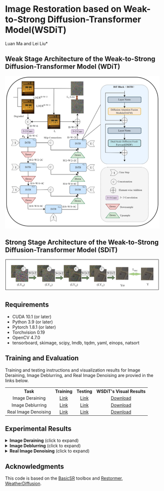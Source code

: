 # Image Restoration based on Weak-to-Strong Diffusion-Transformer Model(WSDiT)
Luan Ma and Lei Liu*

## Weak Stage Architecture of the Weak-to-Strong Diffusion-Transformer Model (WDiT)

<img src = "https://github.com/MaLuan0917/WSDiT/raw/main/Figs/Weak.jpg#pic_center">  

## Strong Stage Architecture of the Weak-to-Strong Diffusion-Transformer Model (SDiT)

<img src = "https://github.com/MaLuan0917/WSDiT/raw/main/Figs/strong.jpg#pic_center"> 

 
## Requirements
- CUDA 10.1 (or later)
- Python 3.9 (or later)
- Pytorch 1.8.1 (or later)
- Torchvision 0.19
- OpenCV 4.7.0
- tensorboard, skimage, scipy, lmdb, tqdm, yaml, einops, natsort

## Training and Evaluation

Training and testing instructions and visualization results for Image Deraining, Image Deblurring, and Real Image Denoising are provied in the links below. 

<table>
  <tr>
    <th align="center">Task</th>
    <th align="center">Training</th>
    <th align="center">Testing</th>
    <th align="center">WSDiT's Visual Results</th>
  </tr>
  <tr>
    <td align="center">Image Deraining</td>
    <td align="center"><a href="Deraining/README.md#training">Link</a></td>
    <td align="center"><a href="Deraining/README.md#testing">Link</a></td>
    <td align="center"><a href="https://pan.baidu.com/s/1uQorXLaH3so42_EZUW-FZA 提取码: 0917">Download</a></td>
  </tr>
  <tr>
    <td align="center">Image Deblurring</td>
    <td align="center"><a href="Deblurring/README.md#training">Link</a></td>
    <td align="center"><a href="Deblurring/README.md#testing">Link</a></td>
    <td align="center"><a href="https://pan.baidu.com/s/1EroXXSh1mAp0dBA_8aV2Ag 提取码: 0917 ">Download</a></td>
  </tr>
  <tr>
     <td align="center">Real Image Denoising</td>
    <td align="center"><a href="Denoising/README.md#training">Link</a></td>
    <td align="center"><a href="Denoising/README.md#testing">Link</a></td>
    <td align="center"><a href="https://pan.baidu.com/s/1TN2L7ijgAsf9I7SwM2Y9UA 提取码: 0917">Download</a></td>
  </tr>
</table>

## Experimental Results

<details>
<summary><strong>Image Deraining</strong> (click to expand) </summary>

<p align="center"><img src = "https://github.com/MaLuan0917/WSDiT/raw/main/Figs/deraining.jpg#pic_center"></p> 
<p align="center"><img src = "https://github.com/MaLuan0917/WSDiT/raw/main/Figs/table1.jpg#pic_center" width="1000"></p> 

</details>

<details>
<summary><strong>Image Deblurring</strong> (click to expand) </summary>

<p align="center"><img src = "https://github.com/MaLuan0917/WSDiT/raw/main/Figs/deblurring.jpg#pic_center" width="500"></p>
<p align="center"><img src = "https://github.com/MaLuan0917/WSDiT/raw/main/Figs/table3.jpg#pic_center" width="1000"></p>
</details>

<details>
<summary><strong>Real Image Denoising</strong> (click to expand) </summary>

<p align="center"><img src = "https://github.com/MaLuan0917/WSDiT/raw/main/Figs/SIDD.jpg" width="500"></p>
<p align="center"><img src = "https://github.com/MaLuan0917/WSDiT/raw/main/Figs/DND.jpg" width="500"></p>
<p align="center"><img src = "https://github.com/MaLuan0917/WSDiT/raw/main/Figs/table2.jpg#pic_center" width="1000"></p>
</details>


## Acknowledgments 
This code is based on the [BasicSR](https://github.com/xinntao/BasicSR) toolbox and [Restormer](https://github.com/swz30/Restormer), [WeatherDiffusion](https://github.com/IGITUGraz/WeatherDiffusion). 


